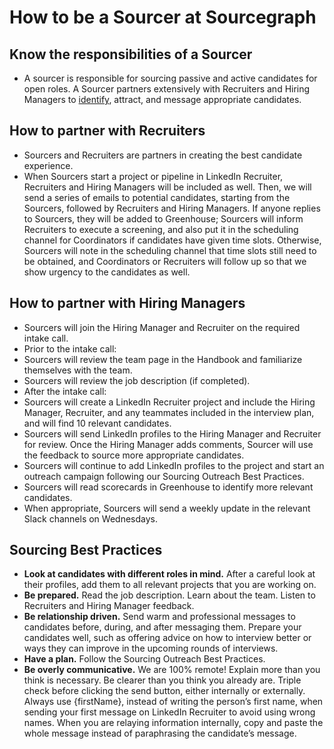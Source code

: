 # How to be a Sourcer at Sourcegraph

## Know the responsibilities of a Sourcer

- A sourcer is responsible for sourcing passive and active candidates for open roles. A Sourcer partners extensively with Recruiters and Hiring Managers to [identify](identifying_candidates.md), attract, and message appropriate candidates.

## How to partner with Recruiters

- Sourcers and Recruiters are partners in creating the best candidate experience.
- When Sourcers start a project or pipeline in LinkedIn Recruiter, Recruiters and Hiring Managers will be included as well. Then, we will send a series of emails to potential candidates, starting from the Sourcers, followed by Recruiters and Hiring Managers. If anyone replies to Sourcers, they will be added to Greenhouse; Sourcers will inform Recruiters to execute a screening, and also put it in the scheduling channel for Coordinators if candidates have given time slots. Otherwise, Sourcers will note in the scheduling channel that time slots still need to be obtained, and Coordinators or Recruiters will follow up so that we show urgency to the candidates as well.

## How to partner with Hiring Managers

- Sourcers will join the Hiring Manager and Recruiter on the required intake call.
- Prior to the intake call:
- Sourcers will review the team page in the Handbook and familiarize themselves with the team.
- Sourcers will review the job description (if completed).
- After the intake call:
- Sourcers will create a LinkedIn Recruiter project and include the Hiring Manager, Recruiter, and any teammates included in the interview plan, and will find 10 relevant candidates.
- Sourcers will send LinkedIn profiles to the Hiring Manager and Recruiter for review. Once the Hiring Manager adds comments, Sourcer will use the feedback to source more appropriate candidates.
- Sourcers will continue to add LinkedIn profiles to the project and start an outreach campaign following our Sourcing Outreach Best Practices.
- Sourcers will read scorecards in Greenhouse to identify more relevant candidates.
- When appropriate, Sourcers will send a weekly update in the relevant Slack channels on Wednesdays.

## Sourcing Best Practices

- **Look at candidates with different roles in mind.** After a careful look at their profiles, add them to all relevant projects that you are working on.
- **Be prepared.** Read the job description. Learn about the team. Listen to Recruiters and Hiring Manager feedback.
- **Be relationship driven.** Send warm and professional messages to candidates before, during, and after messaging them. Prepare your candidates well, such as offering advice on how to interview better or ways they can improve in the upcoming rounds of interviews.
- **Have a plan.** Follow the Sourcing Outreach Best Practices.
- **Be overly communicative.** We are 100% remote! Explain more than you think is necessary. Be clearer than you think you already are. Triple check before clicking the send button, either internally or externally. Always use {firstName}, instead of writing the person’s first name, when sending your first message on LinkedIn Recruiter to avoid using wrong names. When you are relaying information internally, copy and paste the whole message instead of paraphrasing the candidate’s message.
